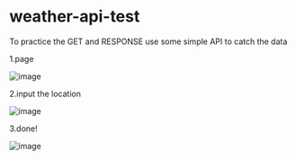 # weather-api-test

To practice the GET and RESPONSE use some simple API to catch the data

1.page

![image]()

2.input the location

![image]()

3.done!

![image]()
